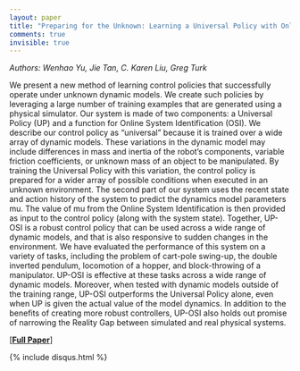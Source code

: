 ```yaml
---
layout: paper
title: "Preparing for the Unknown: Learning a Universal Policy with Online System Identification"
comments: true
invisible: true
---
```


<p class="text-left"><i>Authors: Wenhao Yu, Jie Tan, C. Karen Liu, Greg Turk</i></p>

We present a new method of learning control policies that successfully operate under unknown dynamic models.  We create such policies by leveraging a large number of training examples that are generated using a physical simulator.  Our system is made of two components: a Universal Policy (UP) and a function for Online System Identification (OSI).  We describe our control policy as &#8220;universal&#8221; because it is trained over a wide array of dynamic models.  These variations in the dynamic model may include differences in mass and inertia of the robot&#8217;s components, variable friction coefficients, or unknown mass of an object to be manipulated.  By training the Universal Policy with this variation, the control policy is prepared for a wider array of possible conditions when executed in an unknown environment.  The second part of our system uses the recent state and action history of the system to predict the dynamics model parameters mu.  The value of mu from the Online System Identification is then provided as input to the control policy (along with the system state).  Together, UP-OSI is a robust control policy that can be used across a wide range of dynamic models, and that is also responsive to sudden changes in the environment.  We have evaluated the performance of this system on a variety of tasks, including the problem of cart-pole swing-up, the double inverted pendulum, locomotion of a hopper, and block-throwing of a manipulator. UP-OSI is effective at these tasks across a wide range of dynamic models. Moreover, when tested with dynamic models outside of the training range, UP-OSI outperforms the Universal Policy alone, even when UP is given the actual value of the model dynamics. In addition to the benefits of creating more robust controllers, UP-OSI also holds out promise of narrowing the Reality Gap between simulated and real physical systems.

[<b><a href="https://storage.googleapis.com/rss2017-papers/55.pdf">Full Paper</a></b>]

{% include disqus.html %}